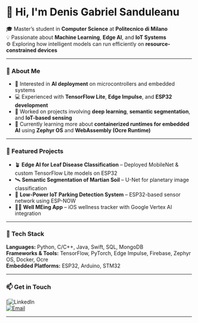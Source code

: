 # 👋 Hi, I'm Denis Gabriel Sanduleanu

🎓 Master’s student in **Computer Science** at **Politecnico di Milano**  
💡 Passionate about **Machine Learning**, **Edge AI**, and **IoT Systems**  
⚙️ Exploring how intelligent models can run efficiently on **resource-constrained devices**

---

### 🔬 About Me
- 🧠 Interested in **AI deployment** on microcontrollers and embedded systems  
- 💻 Experienced with **TensorFlow Lite**, **Edge Impulse**, and **ESP32 development**  
- 🧩 Worked on projects involving **deep learning**, **semantic segmentation**, and **IoT-based sensing**  
- 🌱 Currently learning more about **containerized runtimes for embedded AI** using **Zephyr OS** and **WebAssembly (Ocre Runtime)**  

---

### 🚀 Featured Projects
- 🪴 **Edge AI for Leaf Disease Classification** – Deployed MobileNet & custom TensorFlow Lite models on ESP32  
- 🛰️ **Semantic Segmentation of Martian Soil** – U-Net for planetary image classification  
- 🚗 **Low-Power IoT Parking Detection System** – ESP32-based sensor network using ESP-NOW  
- 🧘‍♂️ **Well MEing App** – iOS wellness tracker with Google Vertex AI integration  

---

### 🧰 Tech Stack
**Languages:** Python, C/C++, Java, Swift, SQL, MongoDB  
**Frameworks & Tools:** TensorFlow, PyTorch, Edge Impulse, Firebase, Zephyr OS, Docker, Ocre  
**Embedded Platforms:** ESP32, Arduino, STM32

---

### 📫 Get in Touch
[![LinkedIn](www.linkedin.com/in/denis-gabriel-sanduleanu)  
[![Email](https://img.shields.io/badge/Email-grey?style=flat&logo=gmail)](mailto:denisgabriel.sanduleanu@gmail.com)

---


